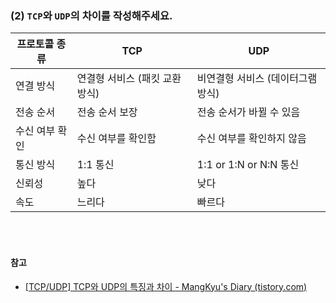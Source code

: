 ### (2) `TCP`와 `UDP`의 차이를 작성해주세요.
| 프로토콜 종류 | TCP | UDP |
| --- | --- | --- |
| 연결 방식 | 연결형 서비스 (패킷 교환 방식) | 비연결형 서비스 (데이터그램 방식)  |
| 전송 순서 | 전송 순서 보장 | 전송 순서가 바뀔 수 있음 |
| 수신 여부 확인 | 수신 여부를 확인함 | 수신 여부를 확인하지 않음 |
| 통신 방식 | 1:1 통신 | 1:1 or 1:N or N:N 통신 |
| 신뢰성 | 높다 | 낮다 |
| 속도 | 느리다 | 빠르다 |

<br/>
<br/>

#### 참고
- [[TCP/UDP] TCP와 UDP의 특징과 차이 - MangKyu's Diary (tistory.com)](https://mangkyu.tistory.com/15)
